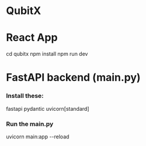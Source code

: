 # QubitX

# React App
cd qubitx
npm install
npm run dev

# FastAPI backend (main.py)

### Install these:
fastapi
pydantic
uvicorn[standard]

### Run the main.py
uvicorn main:app --reload